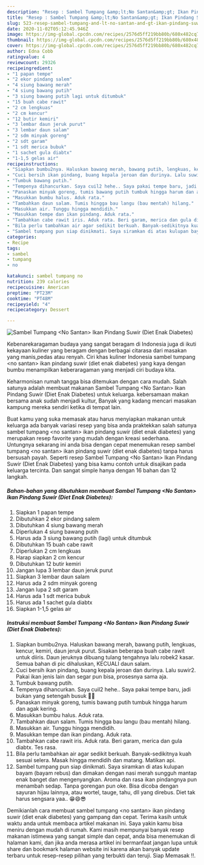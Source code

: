 ```yaml
---
description: "Resep : Sambel Tumpang &amp;lt;No Santan&amp;gt; Ikan Pindang Suwir (Diet Enak Diabetes) Favorite"
title: "Resep : Sambel Tumpang &amp;lt;No Santan&amp;gt; Ikan Pindang Suwir (Diet Enak Diabetes) Favorite"
slug: 523-resep-sambel-tumpang-and-lt-no-santan-and-gt-ikan-pindang-suwir-diet-enak-diabetes-favorite
date: 2020-11-02T05:12:45.946Z
image: https://img-global.cpcdn.com/recipes/2576d5ff219bb80b/680x482cq70/sambel-tumpang-no-santan-ikan-pindang-suwir-diet-enak-diabetes-foto-resep-utama.jpg
thumbnail: https://img-global.cpcdn.com/recipes/2576d5ff219bb80b/680x482cq70/sambel-tumpang-no-santan-ikan-pindang-suwir-diet-enak-diabetes-foto-resep-utama.jpg
cover: https://img-global.cpcdn.com/recipes/2576d5ff219bb80b/680x482cq70/sambel-tumpang-no-santan-ikan-pindang-suwir-diet-enak-diabetes-foto-resep-utama.jpg
author: Edna Cobb
ratingvalue: 4
reviewcount: 29326
recipeingredient:
- "1 papan tempe"
- "2 ekor pindang salem"
- "4 siung bawang merah"
- "4 siung bawang putih"
- "3 siung bawang putih lagi untuk ditumbuk"
- "15 buah cabe rawit"
- "2 cm lengkuas"
- "2 cm kencur"
- "12 butir kemiri"
- "3 lembar daun jeruk purut"
- "3 lembar daun salam"
- "2 sdm minyak goreng"
- "2 sdt garam"
- "1 sdt merica bubuk"
- "1 sachet gula diabtx"
- "1-1,5 gelas air"
recipeinstructions:
- "Siapkan bumbu2nya. Haluskan bawang merah, bawang putih, lengkuas, kencur, kemiri, daun jeruk purut. Sisakan beberapa buah cabe rawit untuk diiris. Daun jeruknya dibuang tulang tengahnya lalu robek2 kasar. Semua bahan di pic dihaluskan, KECUALI daun salam."
- "Cuci bersih ikan pindang, buang kepala jeroan dan durinya. Lalu suwir2. Pakai ikan jenis lain dan segar pun bisa, prosesnya sama aja."
- "Tumbuk bawang putih."
- "Tempenya dihancurkan. Saya cuil2 hehe.. Saya pakai tempe baru, jadi bukan yang setengah busuk 🤗😷"
- "Panaskan minyak goreng, tumis bawang putih tumbuk hingga harum dan agak kering."
- "Masukkan bumbu halus. Aduk rata."
- "Tambahkan daun salam. Tumis hingga bau langu (bau mentah) hilang."
- "Masukkan air. Tunggu hingga mendidih."
- "Masukkan tempe dan ikan pindang. Aduk rata."
- "Tambahkan cabe rawit iris. Aduk rata. Beri garam, merica dan gula diabtx. Tes rasa."
- "Bila perlu tambahkan air agar sedikit berkuah. Banyak-sedikitnya kuah sesuai selera. Masak hingga mendidih dan matang. Matikan api."
- "Sambel tumpang pun siap dinikmati. Saya siramkan di atas kulupan bayam (bayam rebus) dan dimakan dengan nasi merah sungguh mantap enak banget dan mengenyangkan. Aroma dan rasa ikan pindangnya pun menambah sedap. Tanpa gorengan pun oke. Bisa dicoba dengan sayuran hijau lainnya, atau wortel, tauge, tahu, dll yang direbus. Diet tak harus sengsara yaa.. 😁😄😎"
categories:
- Recipe
tags:
- sambel
- tumpang
- no

katakunci: sambel tumpang no 
nutrition: 239 calories
recipecuisine: American
preptime: "PT23M"
cooktime: "PT48M"
recipeyield: "4"
recipecategory: Dessert

---
```



![Sambel Tumpang &lt;No Santan&gt; Ikan Pindang Suwir (Diet Enak Diabetes)](https://img-global.cpcdn.com/recipes/2576d5ff219bb80b/680x482cq70/sambel-tumpang-no-santan-ikan-pindang-suwir-diet-enak-diabetes-foto-resep-utama.jpg)

Kebenarekaragaman budaya yang sangat beragam di Indonesia juga di ikuti kekayaan kuliner yang beragam dengan berbagai citarasa dari masakan yang manis,pedas atau renyah. Ciri khas kuliner Indonesia sambel tumpang &lt;no santan&gt; ikan pindang suwir (diet enak diabetes) yang kaya dengan bumbu menampilkan keberaragaman yang menjadi ciri budaya kita.




Keharmonisan rumah tangga bisa ditemukan dengan cara mudah. Salah satunya adalah membuat makanan Sambel Tumpang &lt;No Santan&gt; Ikan Pindang Suwir (Diet Enak Diabetes) untuk keluarga. kebersamaan makan bersama anak sudah menjadi kultur, Banyak yang kadang mencari masakan kampung mereka sendiri ketika di tempat lain.

Buat kamu yang suka memasak atau harus menyiapkan makanan untuk keluarga ada banyak variasi resep yang bisa anda praktekkan salah satunya sambel tumpang &lt;no santan&gt; ikan pindang suwir (diet enak diabetes) yang merupakan resep favorite yang mudah dengan kreasi sederhana. Untungnya sekarang ini anda bisa dengan cepat menemukan resep sambel tumpang &lt;no santan&gt; ikan pindang suwir (diet enak diabetes) tanpa harus bersusah payah.
Seperti resep Sambel Tumpang &lt;No Santan&gt; Ikan Pindang Suwir (Diet Enak Diabetes) yang bisa kamu contoh untuk disajikan pada keluarga tercinta. Dan sangat simple hanya dengan 16 bahan dan 12 langkah.


<!--inarticleads1-->

##### Bahan-bahan yang dibutuhkan membuat Sambel Tumpang &lt;No Santan&gt; Ikan Pindang Suwir (Diet Enak Diabetes):

1. Siapkan 1 papan tempe
1. Dibutuhkan 2 ekor pindang salem
1. Dibutuhkan 4 siung bawang merah
1. Diperlukan 4 siung bawang putih
1. Harus ada 3 siung bawang putih (lagi) untuk ditumbuk
1. Dibutuhkan 15 buah cabe rawit
1. Diperlukan 2 cm lengkuas
1. Harap siapkan 2 cm kencur
1. Dibutuhkan 12 butir kemiri
1. Jangan lupa 3 lembar daun jeruk purut
1. Siapkan 3 lembar daun salam
1. Harus ada 2 sdm minyak goreng
1. Jangan lupa 2 sdt garam
1. Harus ada 1 sdt merica bubuk
1. Harus ada 1 sachet gula diabtx
1. Siapkan 1-1,5 gelas air




<!--inarticleads2-->

##### Instruksi membuat  Sambel Tumpang &lt;No Santan&gt; Ikan Pindang Suwir (Diet Enak Diabetes):

1. Siapkan bumbu2nya. Haluskan bawang merah, bawang putih, lengkuas, kencur, kemiri, daun jeruk purut. Sisakan beberapa buah cabe rawit untuk diiris. Daun jeruknya dibuang tulang tengahnya lalu robek2 kasar. Semua bahan di pic dihaluskan, KECUALI daun salam.
1. Cuci bersih ikan pindang, buang kepala jeroan dan durinya. Lalu suwir2. Pakai ikan jenis lain dan segar pun bisa, prosesnya sama aja.
1. Tumbuk bawang putih.
1. Tempenya dihancurkan. Saya cuil2 hehe.. Saya pakai tempe baru, jadi bukan yang setengah busuk 🤗😷
1. Panaskan minyak goreng, tumis bawang putih tumbuk hingga harum dan agak kering.
1. Masukkan bumbu halus. Aduk rata.
1. Tambahkan daun salam. Tumis hingga bau langu (bau mentah) hilang.
1. Masukkan air. Tunggu hingga mendidih.
1. Masukkan tempe dan ikan pindang. Aduk rata.
1. Tambahkan cabe rawit iris. Aduk rata. Beri garam, merica dan gula diabtx. Tes rasa.
1. Bila perlu tambahkan air agar sedikit berkuah. Banyak-sedikitnya kuah sesuai selera. Masak hingga mendidih dan matang. Matikan api.
1. Sambel tumpang pun siap dinikmati. Saya siramkan di atas kulupan bayam (bayam rebus) dan dimakan dengan nasi merah sungguh mantap enak banget dan mengenyangkan. Aroma dan rasa ikan pindangnya pun menambah sedap. Tanpa gorengan pun oke. Bisa dicoba dengan sayuran hijau lainnya, atau wortel, tauge, tahu, dll yang direbus. Diet tak harus sengsara yaa.. 😁😄😎




Demikianlah cara membuat sambel tumpang &lt;no santan&gt; ikan pindang suwir (diet enak diabetes) yang gampang dan cepat. Terima kasih untuk waktu anda untuk membaca artikel makanan ini. Saya yakin kamu bisa meniru dengan mudah di rumah. Kami masih mempunyai banyak resep makanan istimewa yang sangat simple dan cepat, anda bisa menemukan di halaman kami, dan jika anda merasa artikel ini bermanfaat jangan lupa untuk share dan bookmark halaman website ini karena akan banyak update terbaru untuk resep-resep pilihan yang terbukti dan teruji. Siap Memasak !!. 
